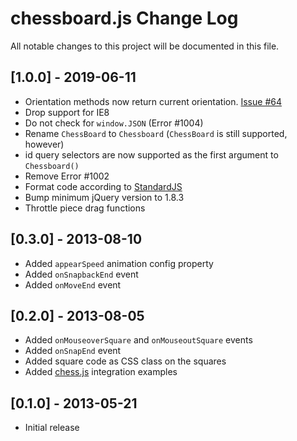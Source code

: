 # chessboard.js Change Log

All notable changes to this project will be documented in this file.

## [1.0.0] - 2019-06-11

- Orientation methods now return current orientation. [Issue #64]
- Drop support for IE8
- Do not check for `window.JSON` (Error #1004)
- Rename `ChessBoard` to `Chessboard` (`ChessBoard` is still supported, however)
- id query selectors are now supported as the first argument to `Chessboard()`
- Remove Error #1002
- Format code according to [StandardJS]
- Bump minimum jQuery version to 1.8.3
- Throttle piece drag functions

## [0.3.0] - 2013-08-10

- Added `appearSpeed` animation config property
- Added `onSnapbackEnd` event
- Added `onMoveEnd` event

## [0.2.0] - 2013-08-05

- Added `onMouseoverSquare` and `onMouseoutSquare` events
- Added `onSnapEnd` event
- Added square code as CSS class on the squares
- Added [chess.js] integration examples

## [0.1.0] - 2013-05-21

- Initial release

[chess.js]: https://github.com/jhlywa/chess.js
[Issue #64]: https://github.com/oakmac/chessboardjs/issues/64
[StandardJS]: https://standardjs.com/
